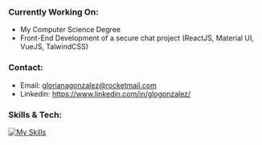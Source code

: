
### Currently Working On:
- My Computer Science Degree
- Front-End Development of a secure chat project (ReactJS, Material UI, VueJS, TalwindCSS)

### Contact:
- Email: glorianagonzalez@rocketmail.com
- Linkedin: https://www.linkedin.com/in/glogonzalez/


### Skills & Tech: 
[![My Skills](https://skills.thijs.gg/icons?i=mysql,nextjs,nodejs,py,react,tailwind,materialui,html,mongodb,git,css,bootstrap,js&theme=light)](https://skills.thijs.gg)
